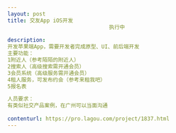 ```yaml
---                
layout: post       
title: 交友App iOS开发
                                执行中
           
description: 
开发苹果端App，需要开发者完成原型、UI、前后端开发
主要功能：
1附近人（参考陌陌的附近人）
2搜索人（高级搜索需开通会员）
3会员系统（高级服务需开通会员）
4租人服务，可发布约会（参考来租我吧）
5报名表

人员要求：
有类似社交产品案例，在广州可以当面沟通
     
contenturl: https://pro.lagou.com/project/1837.html      
---                 
```

